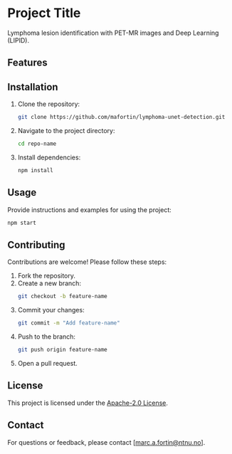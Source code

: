 # Project Title

Lymphoma lesion identification with PET-MR images and Deep Learning (LIPID). 

## Features



## Installation

1. Clone the repository:
    ```bash
    git clone https://github.com/mafortin/lymphoma-unet-detection.git
    ```
2. Navigate to the project directory:
    ```bash
    cd repo-name
    ```
3. Install dependencies:
    ```bash
    npm install
    ```

## Usage

Provide instructions and examples for using the project:
```bash
npm start
```

## Contributing

Contributions are welcome! Please follow these steps:
1. Fork the repository.
2. Create a new branch:
    ```bash
    git checkout -b feature-name
    ```
3. Commit your changes:
    ```bash
    git commit -m "Add feature-name"
    ```
4. Push to the branch:
    ```bash
    git push origin feature-name
    ```
5. Open a pull request.

## License

This project is licensed under the [Apache-2.0 License](http://www.apache.org/licenses/).

## Contact

For questions or feedback, please contact [marc.a.fortin@ntnu.no].